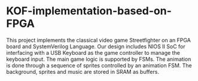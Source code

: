 # KOF-implementation-based-on-FPGA
This project implements the classical video game Streetfighter on an FPGA board and SystemVerilog Language. Our design includes NIOS II SoC for interfacing with a USB Keyboard as the game controller to manage the keyboard input. The main game logic is supported by FSMs. The animation is done through a sequence of sprites controlled by an animation FSM. The background, sprites and music are stored in SRAM as buffers.
